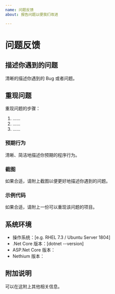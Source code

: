 ```yaml
---
name: 问题反馈
about: 报告问题以便我们改进

---
```


# 问题反馈

## 描述你遇到的问题

清晰的描述你遇到的 Bug 或者问题。

## 重现问题

重现问题的步骤：

1. ……
2. ……
3. ……

### 预期行为

清晰、简洁地描述你预期的程序行为。

### 截图

如果合适，请附上截图以便更好地描述你遇到的问题。

### 示例代码

如果合适，请附上一份可以重现该问题的项目。

## 系统环境

- 操作系统：[e.g. RHEL 7.3 / Ubuntu Server 1804]
- .Net Core 版本：[dotnet --version]
- ASP.Net Core 版本：
- Nethium 版本：

## 附加说明

可以在这附上其他相关信息。
